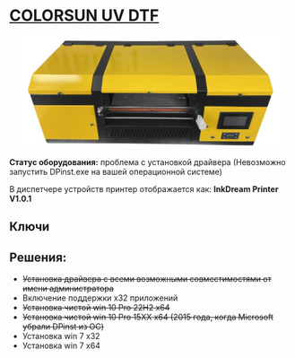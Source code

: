 # <a href="https://www.color-sun.com/sdp/337300/4/pd-1485445/21107584-2969419/A3_Size_2_In_1_With_Laminator_Direct_To_Ab_Film_UV.html">COLORSUN UV DTF</a>
<p align="center">
  <img src="img/poster.jpg" height="200px">
</p>
<p><b>Статус оборудования:</b> проблема с установкой драйвера (Невозможно запустить DPinst.exe на вашей операционной системе)</p>
В диспетчере устройств принтер отображается как: <b>InkDream Printer V1.0.1</b>

## Ключи


## Решения:
- <s>Установка драйвера с всеми возможными совместимостями от имени администратора</s>
- Включение поддержки x32 приложений
- <s>Установка чистой win 10 Pro 22H2 x64</s>
- <s>Установка чистой win 10 Pro 15XX x64 (2015 года, когда Microsoft убрали DPinst из ОС)</s>
- Установка win 7 x32
- Установка win 7 x64

